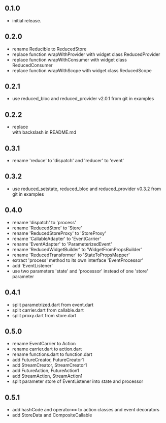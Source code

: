 ## 0.1.0

* initial release.

## 0.2.0

* rename Reducible to ReducedStore
* replace function wrapWithProvider with widget class ReducedProvider
* replace function wrapWithConsumer with widget class ReducedConsumer
* replace function wrapWithScope with widget class ReducedScope

## 0.2.1

* use reduced_bloc and reduced_provider v2.0.1 from git in examples

## 0.2.2

* replace <br/> with backslash in README.md

## 0.3.1

* rename 'reduce' to 'dispatch' and 'reducer' to 'event'

## 0.3.2

* use reduced_setstate, reduced_bloc and reduced_provider v0.3.2 from git in examples

## 0.4.0

* rename 'dispatch' to 'process'
* rename 'ReducedStore' to 'Store'
* rename 'ReducedStoreProxy' to 'StoreProxy'
* rename 'CallableAdapter' to 'EventCarrier'
* rename 'EventAdapter' to 'ParameterizedEvent'
* rename 'ReducedWidgetBuilder' to 'WidgetFromPropsBuilder'
* rename 'ReducedTransformer' to 'StateToPropsMapper'
* extract 'process' method to its own interface 'EventProcessor'
* add 'EventListener'
* use two parameters 'state' and 'processor' instead of one 'store' parameter

## 0.4.1

* split parametrized.dart from event.dart
* split carrier.dart from callable.dart
* split proxy.dart from store.dart

## 0.5.0

* rename EventCarrier to Action
* rename carrier.dart to action.dart
* rename functions.dart to function.dart
* add FutureCreator, FutureCreator1
* add StreamCreator, StreamCreator1
* add FutureAction, FutureAction1
* add StreamAction, StreamAction1
* split parameter store of EventListener into state and processor

## 0.5.1

* add hashCode and operator== to action classes and event decorators
* add StoreData and CompositeCallable
